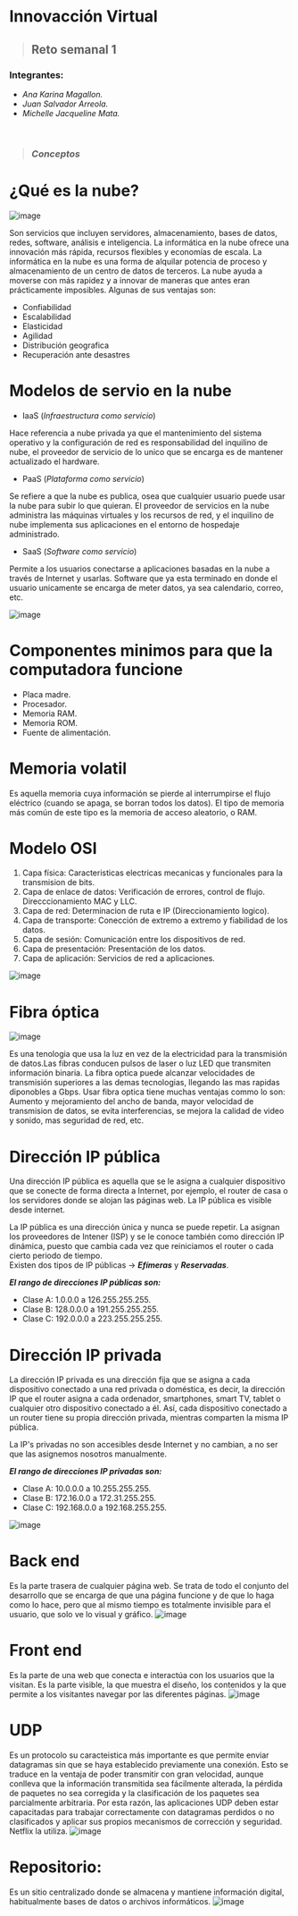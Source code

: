 # **Innovacción Virtual**
> ## Reto semanal 1

### Integrantes:
- *Ana Karina Magallon.*
- *Juan Salvador Arreola.*
- *Michelle Jacqueline Mata.*
<br />

> ### ***Conceptos***

# ¿Qué es la nube?
  
 ![image](https://user-images.githubusercontent.com/83834540/117559755-a6107980-b04d-11eb-9e15-178f4917d8d0.png)

 
Son servicios que incluyen servidores, almacenamiento, bases de datos, redes, software, análisis e inteligencia. La informática en la nube ofrece una innovación más rápida, recursos flexibles y economías de escala. La informática en la nube es una forma de alquilar potencia de proceso y almacenamiento de un centro de datos de terceros. La nube ayuda a moverse con más rapidez y a innovar de maneras que antes eran prácticamente imposibles. Algunas de sus ventajas son:
- Confiabilidad
- Escalabilidad
- Elasticidad
- Agilidad
- Distribución geografica
- Recuperación ante desastres

# Modelos de servio en la nube
 
- IaaS (*Infraestructura como servicio*)

Hace referencia a nube privada ya que el mantenimiento del sistema operativo y la configuración de red es responsabilidad del inquilino de nube, el proveedor de servicio de lo unico que se encarga es de mantener actualizado el hardware.

- PaaS (*Plataforma como servicio*)

Se refiere a que la nube es publica, osea que cualquier usuario puede usar la nube para subir lo que quieran. El proveedor de servicios en la nube administra las máquinas virtuales y los recursos de red, y el inquilino de nube implementa sus aplicaciones en el entorno de hospedaje administrado.

- SaaS (*Software como servicio*)

Permite a los usuarios conectarse a aplicaciones basadas en la nube a través de Internet y usarlas. Software que ya esta terminado en donde el usuario unicamente se encarga de meter datos, ya sea calendario, correo, etc.

![image](https://user-images.githubusercontent.com/83834540/117559262-65aefc80-b049-11eb-95e7-2f510af955b5.png)

# Componentes minimos para que la computadora funcione
 
- Placa madre.
- Procesador.
- Memoria RAM.
- Memoria ROM.
- Fuente de alimentación.

# Memoria volatil
Es aquella memoria cuya información se pierde al interrumpirse el flujo eléctrico (cuando se apaga, se borran todos los datos).
El tipo de memoria más común de este tipo es la memoria de acceso aleatorio, o RAM.

# Modelo OSI
1. Capa física: Caracteristicas electricas mecanicas y funcionales para la transmision de bits.
2. Capa de enlace de datos: Verificación de errores, control de flujo. Direcccionamiento MAC y LLC.
3. Capa de red: Determinacion de ruta e IP (Direccionamiento logico).
4. Capa de transporte: Conección de extremo a extremo y fiabilidad de los datos.
5. Capa de sesión: Comunicación entre los dispositivos de red.
6. Capa de presentación: Presentación de los datos.
7. Capa de aplicación: Servicios de red a aplicaciones.

![image](https://user-images.githubusercontent.com/83834540/117590005-0a394900-b0f3-11eb-9f73-e9053fa886c2.png)

 
# Fibra óptica
![image](https://user-images.githubusercontent.com/83834540/117589790-6c914a00-b0f1-11eb-8207-f11919db5821.png)


Es una tenologia que usa la luz en vez de la electricidad para la transmisión de datos.Las fibras conducen pulsos de laser o luz LED que transmiten información binaria. La fibra optica puede alcanzar velocidades de transmisión superiores a las demas tecnologias, llegando las mas rapidas diponobles a  Gbps. Usar fibra optica tiene muchas ventajas commo lo son: Aumento y mejoramiento del ancho de banda, mayor velocidad de transmision de datos, se evita interferencias, se mejora la calidad de video y sonido, mas seguridad de red, etc. 

# Dirección IP pública
Una dirección IP pública es aquella que se le asigna a cualquier dispositivo que se conecte de forma directa a Internet, por ejemplo, el router de casa o los servidores donde se alojan las páginas web. La IP pública es visible desde internet.
    
La IP pública es una dirección única y nunca se puede repetir. La asignan los proveedores de Intener (ISP) y se le conoce también como dirección IP dinámica, puesto que cambia cada vez que reiniciamos el router o cada cierto periodo de tiempo.     
Existen dos tipos de IP públicas → ***Efímeras*** y ***Reservadas***.

***El rango de direcciones IP públicas son:***
  - Clase A: 1.0.0.0 a 126.255.255.255.
  - Clase B: 128.0.0.0 a 191.255.255.255.
  - Clase C: 192.0.0.0 a 223.255.255.255.
      
# Dirección IP privada
La dirección IP privada es una dirección fija que se asigna a cada dispositivo conectado a una red privada o doméstica, es decir, la dirección IP que el router asigna a cada ordenador, smartphones, smart TV, tablet o cualquier otro dispositivo conectado a él. Así, cada dispositivo conectado a un router tiene su propia dirección privada, mientras comparten la misma  IP pública.

La IP's privadas no son accesibles desde Internet y no cambian, a no ser que las asignemos nosotros manualmente.

***El rango de direcciones IP privadas son:***
  - Clase A: 10.0.0.0 a 10.255.255.255.
  - Clase B: 172.16.0.0 a 172.31.255.255.
  - Clase C: 192.168.0.0 a 192.168.255.255.

![image](https://user-images.githubusercontent.com/83834540/117590108-859afa80-b0f3-11eb-9a73-de127d2e77f6.png)


 # Back end
 Es la parte trasera de cualquier página web. Se trata de todo el conjunto del desarrollo que se encarga de que una página funcione y de que lo haga como lo hace, pero que al mismo tiempo es totalmente invisible para el usuario, que solo ve lo visual y gráfico.
![image](https://user-images.githubusercontent.com/83854228/117590842-f263c400-b0f6-11eb-8a4f-052dbec636ea.png)

# Front end
Es la parte de una web que conecta e interactúa con los usuarios que la visitan. Es la parte visible, la que muestra el diseño, los contenidos y la que permite a los visitantes navegar por las diferentes páginas.
![image](https://user-images.githubusercontent.com/83834540/117589859-dc9fd000-b0f1-11eb-983d-9b7e2d0e1d24.png)


# UDP
Es un protocolo su caracteistica más importante es que permite enviar datagramas sin que se haya establecido previamente una conexión. Esto se traduce en la ventaja de poder transmitir con gran velocidad, aunque conlleva que la información transmitida sea fácilmente alterada, la pérdida de paquetes no sea corregida y la clasificación de los paquetes sea parcialmente arbitraria. Por esta razón, las aplicaciones UDP deben estar capacitadas para trabajar correctamente con datagramas perdidos o no clasificados y aplicar sus propios mecanismos de corrección y seguridad. Netflix la utiliza. 
![image](https://user-images.githubusercontent.com/83854228/117590831-e24be480-b0f6-11eb-9690-46e9b5a93339.png)

 
# Repositorio:

Es un sitio centralizado donde se almacena y mantiene información digital, habitualmente bases de datos o archivos informáticos.
![image](https://user-images.githubusercontent.com/83854228/117585596-ee28ae00-b0d8-11eb-9dba-5befe8fb0d4d.png)

